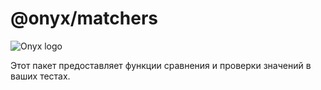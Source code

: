 # @onyx/matchers
![Onyx logo](/onyx/onyx-logo-sm.svg)

Этот пакет предоставляет функции сравнения и проверки значений в ваших тестах.
